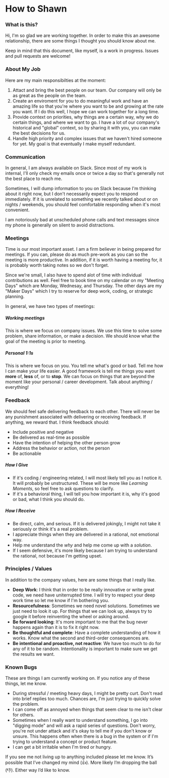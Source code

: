 # How to Shawn

### What is this?
Hi, I'm so glad we are working together. In order to make this an awesome
relationship, there are some things I thought you should know about me.

Keep in mind that this document, like myself, is a work in progress. Issues and
pull requests are welcome!

### About My Job
Here are my main responsibilties at the moment:
1. Attact and bring the best people on our team. Our company will only be as great as the people on the team. 
2. Create an enviroment for you to do meaningful work and have an amazing life
   so that you're where you want to be and growing at the rate you want. 
   If I do this well, I hope we can work together for a long time.
3. Provide context on priorities, why things are a certain way, why we do certain things, and where we want to go.
   I have a lot of our company's historical and "global" context, so by sharing it with you, you can make the best 
   decisions for us. 
4. Handle high priority and complex issues that we haven't hired someone for yet. My goal is that eventually
   I make myself redundant. 


### Communication
In general, I am always available on Slack. Since most of my work is internal, I'll
only check my emails once or twice a day so that's generally not the best place to reach me. 

Sometimes, I will dump information to you on Slack because I'm thinking about it right
now, but I don't necessarily expect you to respond immediately.
If it is unrelated to something we recently talked about or on nights / weekends,
you should feel comfortable responding when it's most convenient.

I am notoriously bad at unscheduled phone calls and text messages since my phone is
generally on silent to avoid distractions.

### Meetings
Time is our most important asset. I am a firm believer in being prepared for meetings. 
If you can, please do as much pre-work as you can so the meeting is more productive. 
In addition, if it is worth having a meeting for, it is probably worth taking notes so we don't forget.

Since we're small, I also have to spend alot of time with individual contributions as well.
Feel free to book time on my calendar on my "Meeting Days" which are 
Monday, Wednesay, and Thursday. The other days are my "Maker Days" which I try to
reserve for deep work, coding, or strategic planning. 

In general, we have two types of meetings:
##### Working meetings
This is where we focus on company issues. We use this time to solve some problem, share information, or make a
decision. We should know what the goal of the meeting is prior to meeting.
##### Personal 1:1s
This is where we focus on you. You tell me what's good or bad. Tell me how I
can make your life easier. A good framework is tell me things you want **more** of,
**less** of, or to **stop**. We can focus on things that are beyond the moment like
your personal / career development. Talk about anything / everything!

### Feedback
We should feel safe delivering feedback to each other. There will never be any punishment 
associated with delivering or receiving feedback. If anything, we reward that.
I think feedback should:
- Include positive and negative
- Be delivered as real-time as possible
- Have the intention of helping the other person grow
- Address the behavior or action, not the person
- Be actionable
##### How I Give
- If it's coding / engineering related, I will most likely tell you as I notice it.
It will probably be unstructured. These will be more like *Learning Moments*,
so feel free to ask questions to clarify.
- If it's a behavioral thing, I will tell you how important it is, why it's
good or bad, what I think you should do.
##### How I Receive
- Be direct, calm, and serious. If it is delivered jokingly, I might not take it
seriously or think it's a real problem.
- I appreciate things when they are delivered in a rational, not emotional way.
- Help me understand the *why* and help me come up with a *solution*.
- If I seem defensive, it's more likely because I am trying to understand the rational,
not because I'm getting upset.

### Principles / Values
In addition to the company values, here are some things that I really like.
- **Deep Work**: I think that in order to be really innovative or write great
code, we need have uniterrupted time. I will try to respect your deep work time
so let me know if I'm bothering you.
- **Resourcefulness**: Sometimes we need novel solutions.
Sometimes we just need to look it up. For things that we can look up, always
try to google it before reinventing the wheel or asking around.
- **Be forward looking**: It's more important to me that the bug never happens
again than it is to fix it right now.
- **Be thoughtful and complete**: Have a complete understanding of how it works.
Know what the second and third-order consequences are.
- **Be intentional and proactive, not reactive**: We have too much to do for any of it to be random.
Intentionality is important to make sure we get the results we want.

### Known Bugs
These are things I am currently working on. If you notice any of these things, let me know.
- During stressful / meeting heavy days, I might be pretty curt. Don't read into brief replies too much.
  Chances are, I'm just trying to quickly solve the problem.
- I can come off as annoyed when things that seem clear to me isn't clear for others. 
- Sometimes when I really want to understand something, I go into "digging mode" and will ask a rapid series of questions. 
  Don't worry, you're not under attack and it's okay to tell me if you don't know or unsure. This happens often 
  when there is a bug in the system or if I'm trying to understand a concept or product feature. 
- I can get a bit irritable when I'm tired or hungry. 

If you see me not living up to anything included please let me know.
It’s possible that I’ve changed my mind (👍). More likely I’m dropping the ball (👎).
Either way I’d like to know.




